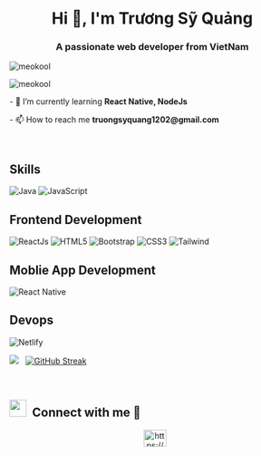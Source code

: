 <h1 align="center">Hi 👋, I'm Trương Sỹ Quảng</h1>
<h3 align="center">A passionate web developer from VietNam</h3>



<p align="left"> 
<img src="https://komarev.com/ghpvc/?username=MeoKool&label=Profile%20views&color=0e75b6&style=flat&theme=tokyonight" alt="meokool" />

</p>

<p>
  <img align="left" src="https://github-readme-stats.vercel.app/api/top-langs/?username=MeoKool&theme=tokyonight&layout=compact&langs_count=6" alt="meokool" />
</p>

<br/>

<p>- 🌱 I’m currently learning <strong>React Native, NodeJs</strong></p>
<p>- 📫 How to reach me <strong>truongsyquang1202@gmail.com</strong></p>



<p align="left">

</p>



<br/>

<h2 align="left" target="blank">Skills</h2>

![Java](https://img.shields.io/badge/Java-ED8B00?style=for-the-badge&logo=java&logoColor=white)
![JavaScript](https://img.shields.io/badge/javascript-%23323330.svg?style=for-the-badge&logo=javascript&logoColor=%23F7DF1E)


<h2 align="left" target="blank">Frontend Development</h2>

![ReactJs](https://img.shields.io/badge/react-%2320232a.svg?style=for-the-badge&logo=react&logoColor=%2361DAFB)
![HTML5](https://img.shields.io/badge/html5-%23E34F26.svg?style=for-the-badge&logo=html5&logoColor=white)
![Bootstrap](https://img.shields.io/badge/Bootstrap-6633CC?style=for-the-badge&logo=bootstrap&logoColor=white)
![CSS3](https://img.shields.io/badge/css3-%231572B6.svg?style=for-the-badge&logo=css3&logoColor=white)
![Tailwind](https://img.shields.io/badge/tailwind-white?style=for-the-badge&logo=tailwindcss&logoColor=%252361DAFB)




<h2 align="left" target="blank">Moblie App Development</h2>

![React Native](https://img.shields.io/badge/React%20Native-grey?style=for-the-badge&logo=react&logoColor=%252361DAFB)



<h2 align="left" target="blank">Devops</h2>

![Netlify](https://img.shields.io/badge/netlify-6666FF?style=for-the-badge&logo=netlify)

<img src="https://github-readme-stats.vercel.app/api?username=MeoKool&theme=tokyonight&show_icons=true&count_private=true"> &nbsp; [![GitHub Streak](http://github-readme-streak-stats.herokuapp.com?user=MeoKool&theme=tokyonight&date_format=M%20j%5B%2C%20Y%5D)](https://git.io/streak-stats)

<br/>
<h2> <img src="https://media.giphy.com/media/iY8CRBdQXODJSCERIr/giphy.gif" width="30" height="30" style="margin-right: 10px;">Connect with me 🤝 </h2>

 <div align="center"  class="icons-social" style="margin-left: 10px;">
    <a href="https://www.facebook.com/meo.1202/" target="blank"><img align="center" src="https://raw.githubusercontent.com/rahuldkjain/github-profile-readme-generator/master/src/images/icons/Social/facebook.svg" alt="https://www.facebook.com/meo.1202/" height="30" width="40" /></a>

  </div>
